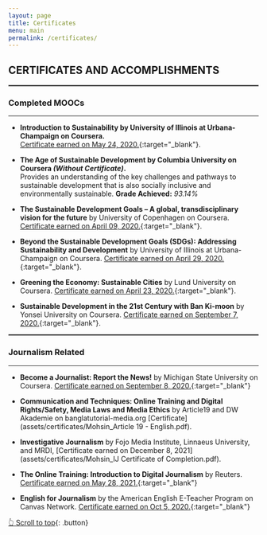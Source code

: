 ```yaml
---
layout: page
title: Certificates
menu: main
permalink: /certificates/
---
```

<a name="top"></a>
## CERTIFICATES AND ACCOMPLISHMENTS

<hr style="border:.25px solid grey">

### Completed MOOCs
---

- **Introduction to Sustainability by University of Illinois at Urbana-Champaign on Coursera.** \
[Certificate earned on May 24, 2020.](https://www.coursera.org/verify/ECP8LFN77Y2J){:target="_blank"}.

 - **The Age of Sustainable Development by Columbia University on Coursera _(Without Certificate)_.** \
Provides an understanding of the key challenges and pathways to sustainable development that is also socially inclusive and environmentally sustainable. **Grade Achieved:** _93.14%_

- **The Sustainable Development Goals – A global, transdisciplinary vision for the future** by University of Copenhagen on Coursera. [Certificate earned on April 09, 2020.](https://www.coursera.org/verify/6SRAYNZ6QPAU){:target="_blank"}.

- **Beyond the Sustainable Development Goals (SDGs): Addressing Sustainability and Development** by University of Illinois at Urbana-Champaign on Coursera. [Certificate earned on April 29, 2020.](https://www.coursera.org/verify/N6LP557SEZBR){:target="_blank"}.

- **Greening the Economy: Sustainable Cities** by Lund University on Coursera. [Certificate earned on April 23, 2020.](https://www.coursera.org/verify/VYQD82KMCJNU){:target="_blank"}.

- **Sustainable Development in the 21st Century with Ban Ki-moon** by Yonsei University on Coursera. [Certificate earned on September 7, 2020.](https://www.coursera.org/verify/VF9QHFMWQD9J){:target="_blank"}.

<hr style="border:.25px solid grey">

###  Journalism Related
---

- **Become a Journalist: Report the News!** by Michigan State University on Coursera. [Certificate earned on September 8, 2020.](https://coursera.org/verify/specialization/BDCJDL24YX5G){:target="_blank"}

- **Communication and Techniques: Online Training and Digital Rights/Safety, Media Laws and Media Ethics** by Article19 and DW Akademie on banglatutorial-media.org [Certificate](assets/certificates/Mohsin_Article 19 - English.pdf).

- **Investigative Journalism** by Fojo Media Institute, Linnaeus University, and MRDI, [Certificate earned on December 8, 2021](assets/certificates/Mohsin_IJ Certificate of Completion.pdf).

- **The Online Training: Introduction to Digital Journalism** by Reuters. [Certificate earned on May 28, 2021.]( https://reutersdigitaljournalism.com/course_completed_certificate/30042.html?l=en){:target="_blank"}

- **English for Journalism** by the American English E-Teacher Program on Canvas Network. [Certificate earned on Oct 5, 2020.]( https://aee-teacher.badgr.com/public/assertions/GVmkXW_qRluBA3FelnZXwQ){:target="_blank"}


<p> </p>

[👆 Scroll to top](#top){: .button}

<!--
- **Course Name** \
 [Ttile](url){:target="_blank"}.
-->
